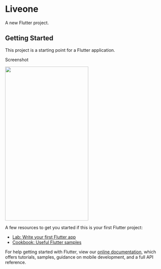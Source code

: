 # Liveone

A new Flutter project.

## Getting Started

This project is a starting point for a Flutter application.

Screenshot

<img src="https://user-images.githubusercontent.com/48326144/141966684-e3b333ac-055f-44de-92c6-2dc9356e8164.JPG" width="270" height="500">


A few resources to get you started if this is your first Flutter project:

- [Lab: Write your first Flutter app](https://flutter.dev/docs/get-started/codelab)
- [Cookbook: Useful Flutter samples](https://flutter.dev/docs/cookbook)

For help getting started with Flutter, view our 
[online documentation](https://flutter.dev/docs), which offers tutorials, 
samples, guidance on mobile development, and a full API reference.
